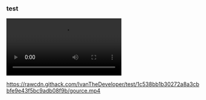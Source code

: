 ### test


<video src="https://github.com/user-attachments/assets/e1defc9b-250e-4f3c-9860-7ec6cc5ef932"></video>


<!-- GOURCE-VIDEO-START -->
https://rawcdn.githack.com/IvanTheDeveloper/test/1c538bb1b30272a8a3cbbfe9e43f5bc9adb08f9b/gource.mp4
<!-- GOURCE-VIDEO-END -->
